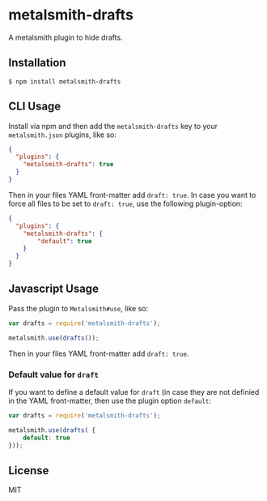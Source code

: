 
# metalsmith-drafts

  A metalsmith plugin to hide drafts.

## Installation

    $ npm install metalsmith-drafts

## CLI Usage

  Install via npm and then add the `metalsmith-drafts` key to your `metalsmith.json` plugins, like so:

```json
{
  "plugins": {
    "metalsmith-drafts": true
  }
}
```

Then in your files YAML front-matter add `draft: true`.
In case you want to force all files to be set to `draft: true`, use the following plugin-option:

```json
{
  "plugins": {
    "metalsmith-drafts": {
		"default": true
	}
  }
}
```

## Javascript Usage

  Pass the plugin to `Metalsmith#use`, like so:

```js
var drafts = require('metalsmith-drafts');

metalsmith.use(drafts());
```

Then in your files YAML front-matter add `draft: true`.

### Default value for `draft`
If you want to define a default value for `draft` (in case they are not definied in the YAML front-matter, then use the plugin option `default`:

```js
var drafts = require('metalsmith-drafts');

metalsmith.use(drafts( {
	default: true
}));
```

## License

  MIT
